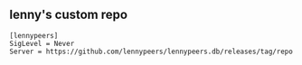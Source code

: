 lenny's custom repo
-------------------

```
[lennypeers]
SigLevel = Never
Server = https://github.com/lennypeers/lennypeers.db/releases/tag/repo
```
